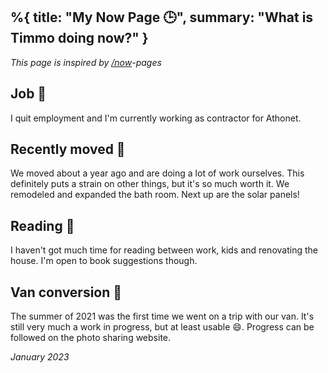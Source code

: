 %{
    title: "My Now Page 🕒",
    summary: "What is Timmo doing now?"
}
---

_This page is inspired by [/now](https://nownownow.com/about)-pages_

## Job 📶

I quit employment and I'm currently working as contractor for Athonet.

## Recently moved 🏡

We moved about a year ago and are doing a lot of work ourselves. This definitely puts a strain on other things, but it's so much worth it. We remodeled and expanded the bath room. Next up are the solar panels!

## Reading 📖

I haven't got much time for reading between work, kids and renovating the house. I'm open to book suggestions though.

## Van conversion 🚌

The summer of 2021 was the first time we went on a trip with our van. It's still very much a work in progress, but at least usable 😄. Progress can be followed on the photo sharing website.

_January 2023_
